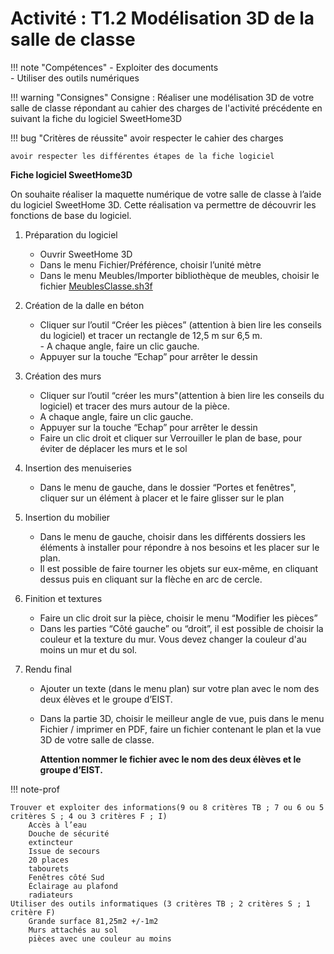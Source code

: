 # Activité : T1.2 Modélisation 3D de la salle de classe

!!! note "Compétences"
    - Exploiter des documents  
    - Utiliser des outils numériques

!!! warning "Consignes"
    Consigne : Réaliser une modélisation 3D de votre salle de classe répondant au cahier des charges de l'activité précédente en suivant la fiche du logiciel SweetHome3D

!!! bug "Critères de réussite"
    avoir respecter le cahier des charges

    avoir respecter les différentes étapes de la fiche logiciel
 

**Fiche logiciel SweetHome3D**

On souhaite réaliser la maquette numérique de votre salle de classe à l’aide du logiciel SweetHome 3D. Cette réalisation va permettre de découvrir les fonctions de base du logiciel.

1. Préparation du logiciel 
      - Ouvrir SweetHome 3D  
      - Dans le menu Fichier/Préférence, choisir l’unité mètre  
      - Dans le menu Meubles/Importer bibliothèque de meubles, choisir le fichier [MeublesClasse.sh3f](Files/MeublesClasse.sh3f)
2. Création de la dalle en béton  
      - Cliquer sur l’outil “Créer les pièces”  (attention à bien lire les conseils du logiciel) et tracer un rectangle de 12,5 m sur 6,5 m.  
       - A chaque angle, faire un clic gauche.   
     - Appuyer sur la touche   “Echap” pour arrêter le dessin  

3. Création des murs  
      - Cliquer sur l’outil “créer les murs"(attention à bien lire les conseils du logiciel) et tracer des murs autour de la pièce.  
      - A chaque angle, faire un clic gauche.   
      - Appuyer sur la touche “Echap” pour arrêter le dessin  
      - Faire un clic droit et cliquer sur Verrouiller le plan de base, pour éviter de déplacer les murs et le sol  
  
4. Insertion des menuiseries  
      - Dans le menu de gauche, dans le dossier “Portes et fenêtres", cliquer sur un élément à placer et le faire glisser sur le plan  
  
5. Insertion du mobilier  
      - Dans le menu de gauche, choisir dans les différents dossiers les éléments à installer pour répondre à nos besoins et les placer sur le plan.
      - Il est possible de faire tourner les objets sur eux-même, en cliquant dessus puis en cliquant sur la flèche en arc de cercle.
  
6. Finition et textures
      - Faire un clic droit sur la pièce, choisir le menu “Modifier les pièces”
      - Dans les parties “Côté gauche” ou “droit”, il est possible de choisir la couleur et la texture du mur. Vous devez changer la couleur d'au moins un mur et du sol.
  
7. Rendu final
      - Ajouter un texte (dans le menu plan) sur votre plan avec le nom des deux élèves et le groupe d’EIST.
      - Dans la partie 3D, choisir le meilleur angle de vue, puis dans le menu Fichier / imprimer en PDF, faire un fichier contenant le plan et la vue 3D de votre salle de classe.
        
        **Attention nommer le fichier avec le nom des deux élèves et le groupe d’EIST.**




<div style="page-break-after: always;"></div>
!!! note-prof
    	 	 	 	
    Trouver et exploiter des informations(9 ou 8 critères TB ; 7 ou 6 ou 5  critères S ; 4 ou 3 critères F ; I)
        Accès à l’eau
        Douche de sécurité
        extincteur
        Issue de secours
        20 places
        tabourets
        Fenêtres côté Sud
        Éclairage au plafond
        radiateurs
    Utiliser des outils informatiques (3 critères TB ; 2 critères S ; 1 critère F)
        Grande surface 81,25m2 +/-1m2
        Murs attachés au sol
        pièces avec une couleur au moins
